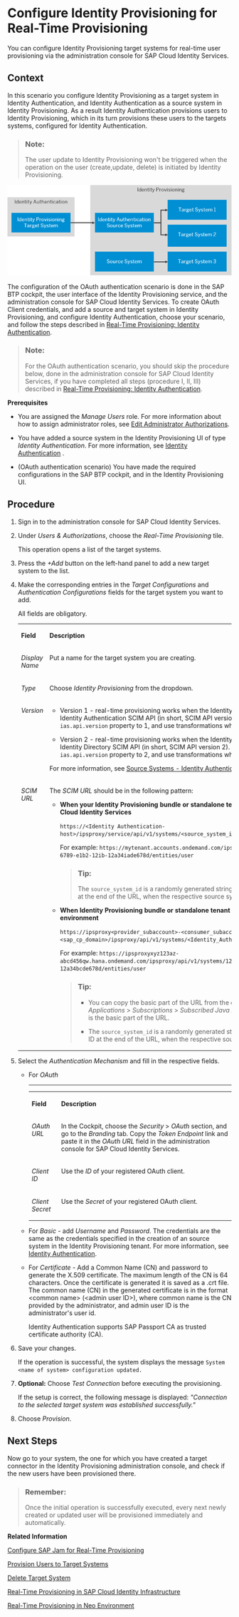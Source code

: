 <!-- loio334964514e8b48cb88c8ed07f5ee6a14 -->

# Configure Identity Provisioning for Real-Time Provisioning

You can configure Identity Provisioning target systems for real-time user provisioning via the administration console for SAP Cloud Identity Services.



## Context

In this scenario you configure Identity Provisioning as a target system in Identity Authentication, and Identity Authentication as a source system in Identity Provisioning. As a result Identity Authentication provisions users to Identity Provisioning, which in its turn provisions these users to the targets systems, configured for Identity Authentication.

> ### Note:  
> The user update to Identity Provisioning won't be triggered when the operation on the user \(create,update, delete\) is initiated by Identity Provisioning.

![](images/Configure_Identity_Provisioning_Target_System_d2dddcf.png)

The configuration of the OAuth authentication scenario is done in the SAP BTP cockpit, the user interface of the Identity Provisioning service, and the administration console for SAP Cloud Identity Services. To create OAuth Client credentials, and add a source and target system in Identity Provisioning, and configure Identity Authentication, choose your scenario, and follow the steps described in [Real-Time Provisioning: Identity Authentication](https://help.sap.com/viewer/f48e822d6d484fa5ade7dda78b64d9f5/Cloud/en-US/70afd909734842b08ff8f1be5b01bc2a.html).

> ### Note:  
> For the OAuth authentication scenario, you should skip the procedure below, done in the administration console for SAP Cloud Identity Services, if you have completed all steps \(procedure I, II, III\) described in [Real-Time Provisioning: Identity Authentication](https://help.sap.com/viewer/f48e822d6d484fa5ade7dda78b64d9f5/Cloud/en-US/70afd909734842b08ff8f1be5b01bc2a.html).

**Prerequisites**

-   You are assigned the *Manage Users* role. For more information about how to assign administrator roles, see [Edit Administrator Authorizations](edit-administrator-authorizations-86ee374.md).

-   You have added a source system in the Identity Provisioning UI of type *Identity Authentication*. For more information, see [Identity Authentication](https://help.sap.com/viewer/f48e822d6d484fa5ade7dda78b64d9f5/Cloud/en-US/e4e25f1fae094c2a89ad62159e1cd230.html) .
-   \(OAuth authentication scenario\) You have made the required configurations in the SAP BTP cockpit, and in the Identity Provisioning UI.



<a name="loio334964514e8b48cb88c8ed07f5ee6a14__steps_esh_zdb_vhb"/>

## Procedure

1.  Sign in to the administration console for SAP Cloud Identity Services.

2.  Under *Users & Authorizations*, choose the *Real-Time Provisioning* tile.

    This operation opens a list of the target systems.

3.  Press the *\+Add* button on the left-hand panel to add a new target system to the list.

4.  Make the corresponding entries in the *Target Configurations* and *Authentication Configurations* fields for the target system you want to add.

    All fields are obligatory.


    <table>
    <tr>
    <th valign="top">

    Field
    
    </th>
    <th valign="top">

    Description
    
    </th>
    </tr>
    <tr>
    <td valign="top">
    
    *Display Name* 
    
    </td>
    <td valign="top">
    
    Put a name for the target system you are creating.
    
    </td>
    </tr>
    <tr>
    <td valign="top">
    
    *Type*
    
    </td>
    <td valign="top">
    
    Choose *Identity Provisioning* from the dropdown.
    
    </td>
    </tr>
    <tr>
    <td valign="top">
    
    *Version*
    
    </td>
    <td valign="top">
    
    -   Version 1 - real-time provisioning works when the Identity Authentication source system uses the Identity Authentication SCIM API \(in short, SCIM API version 1\). This means, you need to set the `ias.api.version` property to 1, and use transformations which are relevant to SCIM API version 1.

    -   Version 2 - real-time provisioning works when the Identity Authentication source system uses the Identity Directory SCIM API \(in short, SCIM API version 2\). This means, you need to set the `ias.api.version` property to 2, and use transformations which are relevant to SCIM API version 2.

    For more information, see [Source Systems - Identity Authentication](https://help.sap.com/docs/IDENTITY_PROVISIONING/f48e822d6d484fa5ade7dda78b64d9f5/e4e25f1fae094c2a89ad62159e1cd230.html).
    
    </td>
    </tr>
    <tr>
    <td valign="top">
    
    *SCIM URL*
    
    </td>
    <td valign="top">
    
    The *SCIM URL* should be in the following pattern:

    -   **When your Identity Provisioning bundle or standalone tenant is running on the infrastructure of SAP Cloud Identity Services**

        `https://<Identity Authentication-host>/ipsproxy/service/api/v1/systems/<source_system_id>/entities/user`

        For example: `https://mytenant.accounts.ondemand.com/ipsproxy/service/api/v1/systems/12ab12345-6789-e1b2-12ib-12a34iade678d/entities/user`

        > ### Tip:  
        > The `source_system_id` is a randomly generated string of numbers and letters. You can see this ID at the end of the URL, when the respective source system is chosen in Identity Provisioning.

    -   **When Identity Provisioning bundle or standalone tenant is running on the SAP BTP, Neo environment**

        `https://ipsproxy<provider_subaccount>-<consumer_subaccount>.<sap_cp_domain>/ipsproxy/api/v1/systems/<Identity_Authentication_source_system_id>/entities/user`

        For example: `https://ipsproxyxyz123az-abcd456qw.hana.ondemand.com/ipsproxy/api/v1/systems/12ab12345-1234-a1b2-12ab-12a34bcde678d/entities/user`

        > ### Tip:  
        > -   You can copy the basic part of the URL from the cockpit. Under your subaccount, go to *Applications* \> *Subscriptions* \> *Subscribed Java Applications* \> *ipsproxy*. The *Application URL* is the basic part of the URL.
        > 
        > -   The `source_system_id` is a randomly generated string of numbers and letters. You can see this ID at the end of the URL, when the respective source system is chosen in Identity Provisioning.



    
    </td>
    </tr>
    </table>
    
5.  Select the *Authentication Mechanism* and fill in the respective fields.

    -   For *OAuth*

        ****


        <table>
        <tr>
        <th valign="top">

        Field
        
        </th>
        <th valign="top">

        Description
        
        </th>
        </tr>
        <tr>
        <td valign="top">
        
        *OAuth URL*
        
        </td>
        <td valign="top">
        
        In the Cockpit, choose the *Security* \> *OAuth* section, and go to the *Branding* tab. Copy the *Token Endpoint* link and paste it in the *OAuth URL* field in the administration console for SAP Cloud Identity Services.
        
        </td>
        </tr>
        <tr>
        <td valign="top">
        
        *Client ID*
        
        </td>
        <td valign="top">
        
        Use the *ID* of your registered OAuth client.
        
        </td>
        </tr>
        <tr>
        <td valign="top">
        
        *Client Secret*
        
        </td>
        <td valign="top">
        
        Use the *Secret* of your registered OAuth client.
        
        </td>
        </tr>
        </table>
        
    -   For *Basic* - add *Username* and *Password*. The credentials are the same as the credentials specified in the creation of an source system in the Identity Provisioning tenant. For more information, see [Identity Authentication](https://help.sap.com/viewer/f48e822d6d484fa5ade7dda78b64d9f5/Cloud/en-US/e4e25f1fae094c2a89ad62159e1cd230.html).
    -   For *Certificate* - Add a Common Name \(CN\) and password to generate the X.509 certificate. The maximum length of the CN is 64 characters. Once the certificate is generated it is saved as a .crt file. The common name \(CN\) in the generated certificate is in the format <common name\> \(<admin user ID\>\), where common name is the CN provided by the administrator, and admin user ID is the administrator's user id.

        Identity Authentication supports SAP Passport CA as trusted certificate authority \(CA\).


6.  Save your changes.

    If the operation is successful, the system displays the message `System <name of system> configuration updated.`

7.  **Optional:** Choose *Test Connection* before executing the provisioning.

    If the setup is correct, the following message is displayed: *"Connection to the selected target system was established successfully."*

8.  Choose *Provision*.




<a name="loio334964514e8b48cb88c8ed07f5ee6a14__postreq_nq5_pwf_rpb"/>

## Next Steps

Now go to your system, the one for which you have created a target connector in the Identity Provisioning administration console, and check if the new users have been provisioned there.

> ### Remember:  
> Once the initial operation is successfully executed, every next newly created or updated user will be provisioned immediately and automatically.

**Related Information**  


[Configure SAP Jam for Real-Time Provisioning](configure-sap-jam-for-real-time-provisioning-a923427.md "Tenant administrators can configure SAP Jam target systems for real-time provisioning via the administration console for SAP Cloud Identity Services.")

[Provision Users to Target Systems](provision-users-to-target-systems-af6f78b.md "Tenant administrators can provision users of Identity Authentication to SAP Jam and Identity Provisioning target systems target system.")

[Delete Target System](delete-target-system-6372e9a.md "As a tenant administrator, you can delete one or more target systems in a tenant of Identity Authentication.")

[Real-Time Provisioning in SAP Cloud Identity Infrastructure](https://help.sap.com/docs/IDENTITY_PROVISIONING/f48e822d6d484fa5ade7dda78b64d9f5/076758707f72491dbc8020b746845fac.html?version=Cloud)

[Real-Time Provisioning in Neo Environment](https://help.sap.com/docs/IDENTITY_PROVISIONING/f48e822d6d484fa5ade7dda78b64d9f5/45754b33edea45f9bb8bf713b1d10ef8.html?version=Cloud)

